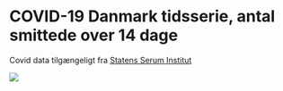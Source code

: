 # COVID-19 Danmark tidsserie, antal smittede over 14 dage 

Covid data tilgængeligt fra [Statens Serum Institut](https://www.ssi.dk/sygdomme-beredskab-og-forskning/sygdomsovervaagning/c/covid19-overvaagning/arkiv-med-overvaagningsdata-for-covid19)

![](Map/20200910_DK_Covid-19_prior14days_timeseries.gif)
